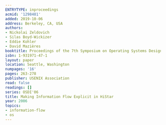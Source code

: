 ```yaml
---
ENTRYTYPE: inproceedings
acmid: '1298481'
added: 2019-10-06
address: Berkeley, CA, USA
authors:
- Nickolai Zeldovich
- Silas Boyd-Wickizer
- Eddie Kohler
- David Mazières
booktitle: Proceedings of the 7th Symposium on Operating Systems Design and Implementation
isbn: 1-931971-47-1
layout: paper
location: Seattle, Washington
numpages: '16'
pages: 263-278
publisher: USENIX Association
read: false
readings: []
series: OSDI'06
title: Making Information Flow Explicit in HiStar
year: 2006
topics:
- information-flow
- os
---
```

